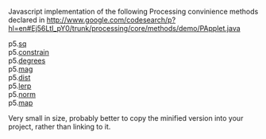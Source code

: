 Javascript implementation of the following Processing convinience methods declared in http://www.google.com/codesearch/p?hl=en#Ej56LtI_pY0/trunk/processing/core/methods/demo/PApplet.java

p5.[sq](http://processing.org/reference/sq_.html)<br />
p5.[constrain](http://processing.org/reference/constrain_.html)<br />
p5.[degrees](http://processing.org/reference/degrees_.html)<br />
p5.[mag](http://processing.org/reference/mag_.html)<br />
p5.[dist](http://processing.org/reference/dist_.html)<br />
p5.[lerp](http://processing.org/reference/lerp_.html)<br />
p5.[norm](http://processing.org/reference/norm_.html)<br />
p5.[map](http://processing.org/reference/map_.html)<br />

Very small in size, probably better to copy the minified version into your project, rather than linking to it.

